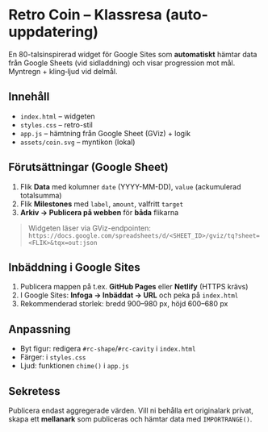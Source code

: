 
# Retro Coin – Klassresa (auto-uppdatering)

En 80-talsinspirerad widget för Google Sites som **automatiskt** hämtar data från Google Sheets (vid sidladdning) och visar progression mot mål. Myntregn + kling‑ljud vid delmål.

## Innehåll
- `index.html` – widgeten
- `styles.css` – retro-stil
- `app.js` – hämtning från Google Sheet (GViz) + logik
- `assets/coin.svg` – myntikon (lokal)

## Förutsättningar (Google Sheet)
1. Flik **Data** med kolumner `date` (YYYY-MM-DD), `value` (ackumulerad totalsumma)
2. Flik **Milestones** med `label`, `amount`, valfritt `target`
3. **Arkiv → Publicera på webben** för **båda** flikarna

> Widgeten läser via GViz-endpointen: `https://docs.google.com/spreadsheets/d/<SHEET_ID>/gviz/tq?sheet=<FLIK>&tqx=out:json`

## Inbäddning i Google Sites
1. Publicera mappen på t.ex. **GitHub Pages** eller **Netlify** (HTTPS krävs)
2. I Google Sites: **Infoga → Inbäddat → URL** och peka på `index.html`
3. Rekommenderad storlek: bredd 900–980 px, höjd 600–680 px

## Anpassning
- Byt figur: redigera `#rc-shape`/`#rc-cavity` i `index.html`
- Färger: i `styles.css`
- Ljud: funktionen `chime()` i `app.js`

## Sekretess
Publicera endast aggregerade värden. Vill ni behålla ert originalark privat, skapa ett **mellanark** som publiceras och hämtar data med `IMPORTRANGE()`.
